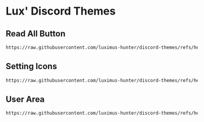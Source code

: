 # Lux' Discord Themes

## Read All Button

```txt
https://raw.githubusercontent.com/luximus-hunter/discord-themes/refs/heads/main/read-all.theme.css
```

## Setting Icons

```txt
https://raw.githubusercontent.com/luximus-hunter/discord-themes/refs/heads/main/settings-icons.theme.css
```

## User Area

```txt
https://raw.githubusercontent.com/luximus-hunter/discord-themes/refs/heads/main/user-area.theme.css
```
